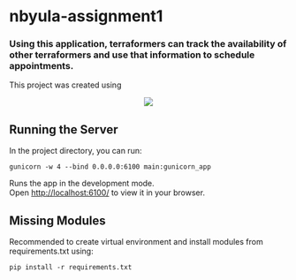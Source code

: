# nbyula-assignment1
### Using this application, terraformers can track the availability of other terraformers and use that information to schedule appointments.


This project was created using
 <p align="center">
  <a href="#">
    <img src="https://skillicons.dev/icons?i=html,css,js,flask,sqlite,github" />
  </a>
</p>

## Running the Server

In the project directory, you can run:
```
gunicorn -w 4 --bind 0.0.0.0:6100 main:gunicorn_app
```

Runs the app in the development mode.\
Open <http://localhost:6100/> to view it in your browser.

## Missing Modules

Recommended to create virtual environment and install modules from requirements.txt using:
```
pip install -r requirements.txt
```
